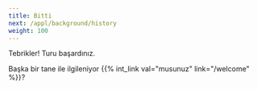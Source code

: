 ```yaml
---
title: Bitti
next: /appl/background/history
weight: 100
---
```


Tebrikler! Turu başardınız. 

Başka bir tane ile ilgileniyor {{% int_link val="musunuz" link="/welcome" %}}?